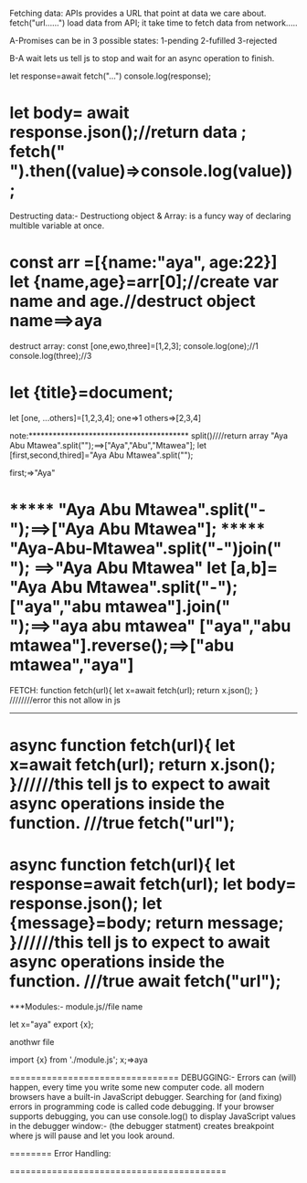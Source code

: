 Fetching data:
APIs provides a URL that point at data we care about.
fetch("url......") load data from API;
it take time to fetch data from network.....

A-Promises
can be in 3 possible states:
1-pending
2-fufilled
3-rejected

B-A wait 
lets us tell js to stop and wait for an async operation to finish.

let response=await fetch("...")
console.log(response);

let body= await response.json();//return data ;
fetch(" ").then((value)=>console.log(value));
===========================================================
Destructing data:-
Destructiong object & Array:
is a funcy way of declaring multible variable at once.

 const arr =[{name:"aya", age:22}]
 let {name,age}=arr[0];//create var name and age.//destruct object
 name==>aya
 ============================================================
 destruct array:
 const [one,ewo,three]=[1,2,3];
 console.log(one);//1
 console.log(three);//3

 let {title}=document;
================================
let [one, ...others]=[1,2,3,4];
one=>1
others=>[2,3,4]

note:****************************************
split()////return array
"Aya Abu Mtawea".split("");==>["Aya","Abu","Mtawea"];
let [first,second,thired]="Aya Abu Mtawea".split("");

first;=>"Aya"

***** "Aya Abu Mtawea".split("-");==>["Aya Abu Mtawea"];
***** "Aya-Abu-Mtawea".split("-")join(" "); ==>"Aya Abu Mtawea"
let [a,b]= "Aya Abu Mtawea".split("-");
["aya","abu mtawea"].join(" ");==>"aya abu mtawea"
["aya","abu mtawea"].reverse();==>["abu mtawea","aya"]
=========================================
FETCH:
function fetch(url){
let x=await fetch(url);
return x.json();
}
////////error this not allow in js

************
async function fetch(url){
let x=await fetch(url);
return x.json();
}//////this tell js to expect  to await async operations inside the function. 
 ///true 
 fetch("url");
==========================================================
async function fetch(url){
let response=await fetch(url);
let body= response.json();
let {message}=body;
return message;
}//////this tell js to expect  to await async operations inside the function. 
 ///true 
 await fetch("url");
===================================
***Modules:-
 module.js//file name
 
 let x="aya"
 export {x};

anothwr file 

import {x} from './module.js';
x;=>aya
 

================================
DEBUGGING:-
Errors can (will) happen, every time you write some new computer code.
all modern browsers have a built-in JavaScript debugger.
Searching for (and fixing) errors in programming code is called code debugging.
If your browser supports debugging, you can use console.log() to display JavaScript values in the debugger window:-
(the debugger statment) creates breakpoint where js will pause and let you look around.

========
Error Handling:












=========================================




















